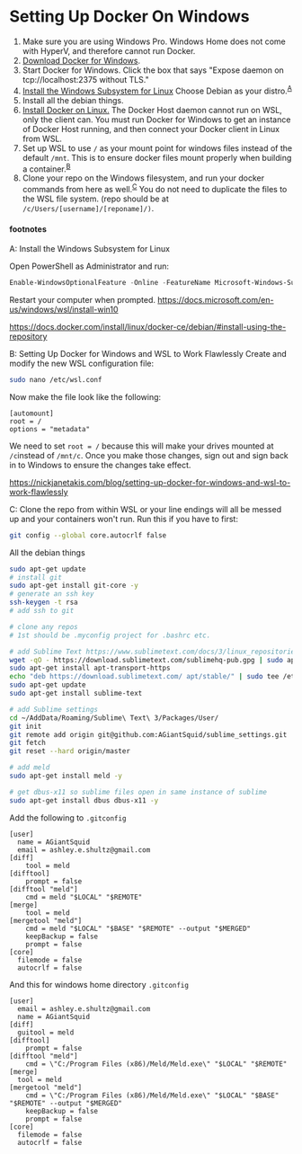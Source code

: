 # Setting Up Docker On Windows

1. Make sure you are using Windows Pro.
Windows Home does not come with HyperV, and therefore cannot run Docker.
1. [Download Docker for Windows](https://store.docker.com/editions/community/docker-ce-desktop-windows).
1. Start Docker for Windows.
Click the box that says "Expose daemon on tcp://localhost:2375 without TLS."
1. [Install the Windows Subsystem for Linux](https://docs.microsoft.com/en-us/windows/wsl/install-win10) Choose Debian as your distro.<sup>[A](#blogSource)</sup>
1. Install all the debian things.
1. [Install Docker on Linux.](https://docs.docker.com/install/linux/docker-ce/debian/#install-using-the-repository)
The Docker Host daemon cannot run on WSL, only the client can.
You must run Docker for Windows to get an instance of Docker Host running, and then connect your Docker client in Linux from WSL.
1. Set up WSL to use `/` as your mount point for windows files instead of the default `/mnt`.
This is to ensure docker files mount properly when building a container.<sup>[B](#changeRootPath)</sup>
1. Clone your repo on the Windows filesystem, and run your docker commands from here as well.<sup>[C](#cloneRepo)</sup>
You do not need to duplicate the files to the WSL file system. (repo should be at  `/c/Users/[username]/[reponame]/)`.

#### footnotes
<a name="blogSource">A</a>: Install the Windows Subsystem for Linux

Open PowerShell as Administrator and run:
```PowerShell
Enable-WindowsOptionalFeature -Online -FeatureName Microsoft-Windows-Subsystem-Linux
```
Restart your computer when prompted.
https://docs.microsoft.com/en-us/windows/wsl/install-win10


https://docs.docker.com/install/linux/docker-ce/debian/#install-using-the-repository

<a name="changeRootPath">B</a>: Setting Up Docker for Windows and WSL to Work Flawlessly
Create and modify the new WSL configuration file:
```bash
sudo nano /etc/wsl.conf
```
Now make the file look like the following:
```
[automount]
root = /
options = "metadata"
```
We need to set `root = /` because this will make your drives mounted at `/c`instead of `/mnt/c`.
Once you make those changes, sign out and sign back in to Windows to ensure the changes take effect.

https://nickjanetakis.com/blog/setting-up-docker-for-windows-and-wsl-to-work-flawlessly

<a name="cloneRepo">C</a>: Clone the repo from within WSL or your line endings will all be messed up and your containers won't run. Run this if you have to first:

```bash
git config --global core.autocrlf false
```


All the debian things
```bash
sudo apt-get update
# install git
sudo apt-get install git-core -y
# generate an ssh key
ssh-keygen -t rsa
# add ssh to git

# clone any repos
# 1st should be .myconfig project for .bashrc etc.

# add Sublime Text https://www.sublimetext.com/docs/3/linux_repositories.html
wget -qO - https://download.sublimetext.com/sublimehq-pub.gpg | sudo apt-key add -
sudo apt-get install apt-transport-https
echo "deb https://download.sublimetext.com/ apt/stable/" | sudo tee /etc/apt/sources.list.d/sublime-text.list
sudo apt-get update
sudo apt-get install sublime-text

# add Sublime settings
cd ~/AddData/Roaming/Sublime\ Text\ 3/Packages/User/
git init
git remote add origin git@github.com:AGiantSquid/sublime_settings.git
git fetch
git reset --hard origin/master

# add meld
sudo apt-get install meld -y

# get dbus-x11 so sublime files open in same instance of sublime
sudo apt-get install dbus dbus-x11 -y
```

Add the following to `.gitconfig`
```
[user]
  name = AGiantSquid
  email = ashley.e.shultz@gmail.com
[diff]
    tool = meld
[difftool]
    prompt = false
[difftool "meld"]
    cmd = meld "$LOCAL" "$REMOTE"
[merge]
    tool = meld
[mergetool "meld"]
    cmd = meld "$LOCAL" "$BASE" "$REMOTE" --output "$MERGED"
    keepBackup = false
    prompt = false
[core]
  filemode = false
  autocrlf = false

```

And this for windows home directory `.gitconfig`
```
[user]
  email = ashley.e.shultz@gmail.com
  name = AGiantSquid
[diff]
  guitool = meld
[difftool]
    prompt = false
[difftool "meld"]
    cmd = \"C:/Program Files (x86)/Meld/Meld.exe\" "$LOCAL" "$REMOTE"
[merge]
  tool = meld
[mergetool "meld"]
    cmd = \"C:/Program Files (x86)/Meld/Meld.exe\" "$LOCAL" "$BASE" "$REMOTE" --output "$MERGED"
    keepBackup = false
    prompt = false
[core]
  filemode = false
  autocrlf = false
```